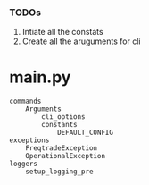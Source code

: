 ### TODOs

1. Intiate all the constats
2. Create all the aruguments for cli

# main.py

    commands
        Arguments
            cli_options
            constants
                DEFAULT_CONFIG
    exceptions
        FreqtradeException
        OperationalException
    loggers
        setup_logging_pre
